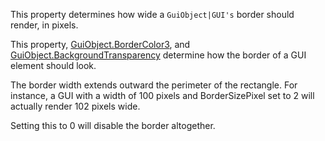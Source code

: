 This property determines how wide a `GuiObject|GUI's` border should render, in pixels.

This property, [GuiObject.BorderColor3](https://developer.roblox.com/en-us/api-reference/property/GuiObject/BorderColor3), and [GuiObject.BackgroundTransparency](https://developer.roblox.com/en-us/api-reference/property/GuiObject/BackgroundTransparency) determine how the border of a GUI element should look.

The border width extends outward the perimeter of the rectangle. For instance, a GUI with a width of 100 pixels and BorderSizePixel set to 2 will actually render 102 pixels wide.

Setting this to 0 will disable the border altogether.